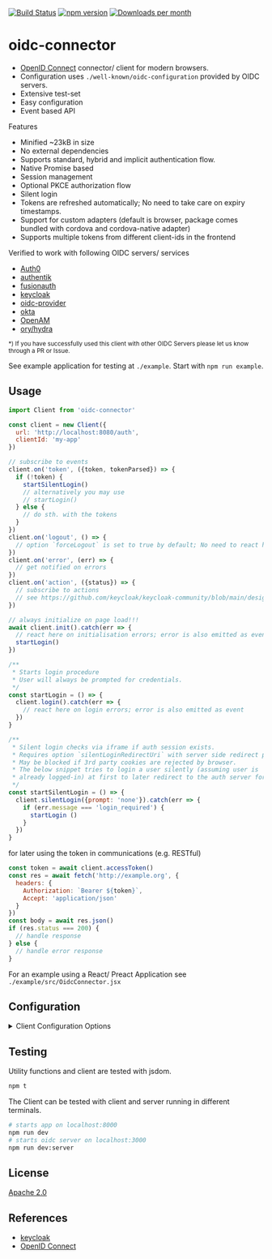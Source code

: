 [![Build Status](https://github.com/spurreiter/oidc-connector/workflows/CI/badge.svg?branch=main&event=push)](https://github.com/spurreiter/oidc-connector/actions/workflows/ci.yml?query=branch%3Amain)
[![npm version](https://badge.fury.io/js/oidc-connector.svg)](https://www.npmjs.com/package/oidc-connector)
[![Downloads per month](https://img.shields.io/npm/dm/oidc-connector)](https://www.npmjs.com/package/oidc-connector)


# oidc-connector

- [OpenID Connect][] connector/ client for modern browsers.
- Configuration uses `./well-known/oidc-configuration` provided by OIDC servers.
- Extensive test-set
- Easy configuration
- Event based API

Features

- Minified ~23kB in size
- No external dependencies
- Supports standard, hybrid and implicit authentication flow.
- Native Promise based
- Session management
- Optional PKCE authorization flow
- Silent login
- Tokens are refreshed automatically; No need to take care on expiry timestamps.
- Support for custom adapters (default is browser, package comes bundled with
  cordova and cordova-native adapter)
- Supports multiple tokens from different client-ids in the frontend

Verified to work with following OIDC servers/ services

- [Auth0](https://auth0.com)
- [authentik](https://goauthentik.io/)
- [fusionauth](https://fusionauth.io)
- [keycloak][]
- [oidc-provider](https://github.com/panva/node-oidc-provider)
- [okta](https://okta.com)
- [OpenAM](https://www.openidentityplatform.org/openam)
- [ory/hydra](https://www.ory.sh/hydra/)

<small>*) If you have successfully used this client with other OIDC Servers
please let us know through a PR or Issue.</small>

See example application for testing at `./example`. Start with `npm run example`.


## Usage

```js
import Client from 'oidc-connector'

const client = new Client({
  url: 'http://localhost:8080/auth',
  clientId: 'my-app'
})

// subscribe to events
client.on('token', ({token, tokenParsed}) => {
  if (!token) {
    startSilentLogin()
    // alternatively you may use
    // startLogin()
  } else {
    // do sth. with the tokens
  }
})
client.on('logout', () => {
  // option `forceLogout` is set to true by default; No need to react here
})
client.on('error', (err) => {
  // get notified on errors
})
client.on('action', ({status}) => {
  // subscribe to actions
  // see https://github.com/keycloak/keycloak-community/blob/main/design/application-initiated-actions.md
})

// always initialize on page load!!!
await client.init().catch(err => {
  // react here on initialisation errors; error is also emitted as event
  startLogin()
})

/**
 * Starts login procedure
 * User will always be prompted for credentials.
 */
const startLogin = () => {
  client.login().catch(err => {
    // react here on login errors; error is also emitted as event
  })
}

/**
 * Silent login checks via iframe if auth session exists.
 * Requires option `silentLoginRedirectUri` with server side redirect page.
 * May be blocked if 3rd party cookies are rejected by browser.
 * The below snippet tries to login a user silently (assuming user is
 * already logged-in) at first to later redirect to the auth server for final login.
 */
const startSilentLogin = () => {
  client.silentLogin({prompt: 'none'}).catch(err => {
    if (err.message === 'login_required') {
      startLogin ()
    }
  })
}
```

for later using the token in communications (e.g. RESTful)

```js
const token = await client.accessToken()
const res = await fetch('http://example.org', {
  headers: {
    Authorization: `Bearer ${token}`,
    Accept: 'application/json'
  }
})
const body = await res.json()
if (res.status === 200) {
  // handle response
} else {
  // handle error response
}
```

For an example using a React/ Preact Application see `./example/src/OidcConnector.jsx`


## Configuration

<details>
  <summary>Client Configuration Options</summary>

_from [./src/client.d.ts](./src/client.d.ts)_

<!-- include (./src/client.d.ts lang=ts) -->
```ts
export interface Options {
  /**
   * URL to the OIDC server.
   * This URL is used to locate the OIDC discovery document (typically found
   * at /.well-known/openid-configuration), which specifies the provider's
   * OAuth endpoints and public keys.
   */
  url: string;
  /**
   * Name of the realm (applies only to keycloak servers)
   */
  realm?: string;
  /**
   * Client identifier example: 'my-app'
   */
  clientId: string;
  /**
   * Client Secret (for servers which require basic-auth)
   * token_endpoint_auth_methods_supported: ['client_secret_basic']
   */
  clientSecret?: string;
  /**
   * Send Client Secret in POST body. 
   * token_endpoint_auth_methods_supported: ['client_secret_post']
   */
  clientSecretPost?: boolean;
  /**
   * Specifies a default uri to redirect to after login or logout.
   */
  redirectUri?: Url;
  /**
   * Specifies a default uri to redirect to after logout.
   * if not specified than value from `redirectUri` is used.
   */
  postLogoutRedirectUri?: Url;
  /**
   * Replaces the settings which are usually loaded from
   * `.well-known/openid-configuration`.
   * Needs to follow the conventions defined in the standard.
   * https://openid.net/specs/openid-connect-discovery-1_0.html#ProviderMetadata
   * If type is string than configuration is loaded from this url.
   */
  oidcConfig?: OidcConfig | string;
  /**
   * calls login on client initialization if no valid tokens are present
   * @default false
   */
  forceLogin?: boolean;
  /**
   * calls logout if event 'logout' was emitted.
   * @default true
   */
  forceLogout?: boolean;
  /**
   * OpenID Connect scopes.
   * Scope `openid` is always added per default.
   */
  scope?: string|string[];
  /**
   * Adds a [cryptographic nonce](https://en.wikipedia.org/wiki/Cryptographic_nonce)
   * to verify that the authentication response matches the request.
   * @default true
   */
  useNonce?: boolean;
  /**
   * storage used to store received tokens.
   * @default 'session'
   */
  storage?: 'session'|'local'|'cookie'|'memory'|'none';
  /**
   * minimum validity of an access_token before expiry.
   * If expiry is less than minValidity new access_token is requested using a
   * refresh_token.
   * @default 15
   */
  minValidity?: number;
  /**
   * timer interval (in seconds) to check if token needs update
   * @default 5
   */
  expiryInterval?: number;
  /**
   * Set the OpenID Connect response mode upon login.
   * @default fragment After successful authentication the OIDC server will
   *                   redirect to JavaScript application with OpenID Connect
   *                   parameters added in URL fragment. This is generally safer
   *                   and recommended over 'query'.
   */
  responseMode?: ResponseMode;
  /**
   * Set the OpenID Connect response type upon login
   * @default code
   */
  responseType?: ResponseType;
  /**
   * Set the OpenID Connect flow.
   * @default standard
   */
  flow?: 'standard'|'implicit'|'hybrid';
  /**
   * Configures the Proof Key for Code Exchange (PKCE) method to use.
   * The currently allowed method is 'S256'.
   * If not configured, PKCE will not be used.
   */
  pkceMethod?: PkceMethod;
  /**
   * external function which implements the PKCE challenge.
   * If not configured, PKCE will not be used.
   */
  pkce?: (pkceMethod: PkceMethod) => { codeVerifier: string, challenge: string };
  /**
   * Set to enable/disable session monitoring login state.
   * @default true
   */
  useStatusIframe?: boolean;
  /**
   * Set the interval to check login state (in seconds).
   * @default 5
   */
  statusIframeInterval?: number;
  /**
   * define a custom adapter e.g. for use with cordova
   * @default as defined in adapters/default.js
   */
  adapter?: Adapter;
  /**
   * Set an initial value for the token.
   */
  token?: string;
  /**
   * Set an initial value for the refresh token.
   */
  refreshToken?: string;
  /**
   * Set an initial value for the id token
   */
  idToken?: string;
  /**
   * Specifies an uri to redirect to after silent login was triggered.
   * Silent login will only happen, when this redirect uri is given and the
   * specified uri is available within the application.
   * The url must deliver a page with the following content.
   * ```
   * <html><body><script>
   *   parent.postMessage(location.href, location.origin);
   * </script></body></html>
   * ```
   */
  silentLoginRedirectUri?: string;
  /**
   * Seconds to wait for the silent login redirect iframe to load
   * @default 5
   */
  silentLoginWait?: number;
  /**
   * log output using `log.info` and `log.error`
   * example: {log: console, ...}
   */
  log?: Logger;
  /**
   * By default the login screen is displayed if the user is not logged in.
   * To only authenticate to the application if the user is already
   * logged in and not display the login page if the user is not logged in, set
   * this option to `'none'`. To always require re-authentication and ignore
   * SSO, set this option to `'login'`.
   */
  prompt?: 'none'|'login';
  /**
   * Used just if user is already authenticated. Specifies maximum time since
   * the authentication of user happened. If user is already authenticated for
   * longer time than `'maxAge'`, the SSO is ignored and he will need to
   * authenticate again.
   */
  maxAge?: number;
  /**
   * Used to pre-fill the username/email field on the login form.
   */
  loginHint?: string;
  /**
   * Used to tell then OIDC server which Identity Provider (IDP) the user wants
   * to authenticate with. Needs to be supported by OIDC server
   */
  idpHint?: string;
  /**
   * Sets the 'ui_locales' query param in compliance with section 3.1.2.1
   * of the OIDC 1.0 specification.
   */
  locale?: string;
  /**
   * additional authorization paramaters added on authorization request
   */
  authorizationParams?: object;
  /**
   * registration endpoint for users
   */
  userRegistrationEndpoint?: Url;
  /**
   * account endpoint for users
   */
  userAccountEndpoint?: Url;
}

/**
 * Standard data is taken from `.well-known/oidc-configuration` endpoint
 * non-standard settings can be named here.
 * @see https://openid.net/specs/openid-connect-discovery-1_0.html#ProviderMetadata
 */
export interface OidcConfig {
  /** issuer url shall be the same as `url` */
  issuer?: Url;
  /** certificates endpoint */
  jwks_uri?: Url;
  /** authorization endpoint */
  authorization_endpoint?: Url;
  /** token endpoint */
  token_endpoint?: Url;
  /** userinfo endpoint */
  userinfo_endpoint?: Url;
  /** logout endpoint */
  end_session_endpoint?: Url;
  /** session management endpoint */
  check_session_iframe?: Url;
}

/**
 * logger with log levels. Uses '%s' microformat options
 * Either use with `console` or [debug](https://www.npmjs.com/package/debug)
 */
export interface Logger {
  /** logs info messages */
  info?: (...args: any) => void;
  /** logs error messages */
  error?: (...args: any) => void;
}

export interface Tokens {
  /**
   * raw access token
   */
  token?: string;
  /**
   * payload of access token (only if JWT)
   */
  tokenParsed?: object;
  /**
   * raw id token
   */
  idToken?: string;
  /**
   * payload of id token
   */
  idTokenParsed?: object;
  /**
   * raw refresh token
   */
  refreshToken?: string;
  /**
   * payload of refresh token (only if JWT)
   */
  refreshTokenParsed?: object;
  /**
   * obtain claim by claim name. E.g. `sub` returns subject
   * First id token payload is checked. If not available then access token
   * payload is queried.
   */
  claim: (claimName: string) => string | number | undefined;
}

export type eventName = 'token'|'error'|'logout'|'action'

export class Client extends EventEmitter {
  constructor (options: Options);
  /**
   * initialize the client. Needs to be called on page load.
   */
  init () : Promise<any>;
  /**
   * adds listener to eventName
   */
  on (eventName: eventName, listener: Function) : this;
  /**
   * removes listener to eventName
   */
  off (eventName: eventName, listener: Function) : this;
  /**
   * return all available tokens and its parsed payload
   */
  getTokens(): Tokens;
  /**
   * asynchonously return access token
   */
  accessToken(): Promise<Tokens["token"]>
  /**
   * Starts login procedure
   * User will always be prompted for credentials.
   * Set prompt='none' if login shall not prompt for credentials.
   */
  login(opts?: {prompt?: 'none'}): Promise<undefined>;
  /**
   * Silent login checks via iframe if auth session exists.
   * Requires option `silentLoginRedirectUri` with server side redirect page.
   * May be blocked if 3rd party cookies are rejected by browser.
   * If opts.prompt is set then `login()` will be started.
   * For `{prompt: 'login'}` user is prompted for credentials.
   * With `{prompt: 'none'}` user is not prompted for credentials (has same effect
   * as with `silentLoginRedirectUri` but with page redirects)
   */
  silentLogin (opts?: {prompt?: 'none'|'login'}): Promise<undefined>;
  /**
   * starts logout
   */
  logout (): Promise<any>;
  /**
   * starts registration
   */
  register (): Promise<any>;
  /**
   * redirects to account management
   */
  account (): Promise<any>;
}
```
<!-- /include -->

</details>

## Testing

Utility functions and client are tested with jsdom.

```bash
npm t
```

The Client can be tested with client and server running in different terminals.

```bash
# starts app on localhost:8000
npm run dev
# starts oidc server on localhost:3000
npm run dev:server
```

## License

[Apache 2.0](./LICENSE)

## References

<!-- !ref -->

* [keycloak][keycloak]
* [OpenID Connect][OpenID Connect]

<!-- ref! -->

[keycloak]: https://keycloak.org
[OpenID Connect]: https://openid.net/developers/specs/
